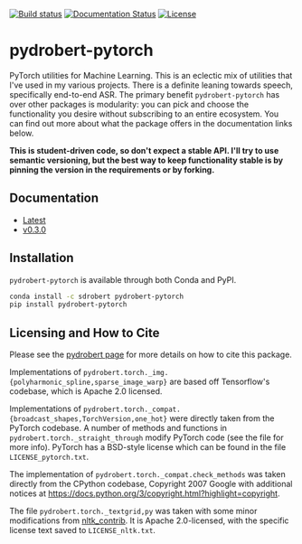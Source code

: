 [![Build status](https://ci.appveyor.com/api/projects/status/shj64c2ddtswndhq/branch/master?svg=true)](https://ci.appveyor.com/project/sdrobert/pydrobert-pytorch/branch/master)
[![Documentation Status](https://readthedocs.org/projects/pydrobert-pytorch/badge/?version=latest)](https://pydrobert-pytorch.readthedocs.io/en/latest/?badge=latest)
[![License](https://img.shields.io/badge/License-Apache%202.0-blue.svg)](https://opensource.org/licenses/Apache-2.0)

# pydrobert-pytorch

PyTorch utilities for Machine Learning. This is an eclectic mix of utilities
that I've used in my various projects. There is a definite leaning towards
speech, specifically end-to-end ASR. The primary benefit `pydrobert-pytorch`
has over other packages is modularity: you can pick and choose the
functionality you desire without subscribing to an entire ecosystem. You can
find out more about what the package offers in the documentation links below.

**This is student-driven code, so don't expect a stable API. I'll try to use
semantic versioning, but the best way to keep functionality stable is by
pinning the version in the requirements or by forking.**

## Documentation

- [Latest](https://pydrobert-pytorch.readthedocs.io/en/latest/)
- [v0.3.0](https://pydrobert-pytorch.readthedocs.io/en/v0.3.0/)

## Installation

`pydrobert-pytorch` is available through both Conda and PyPI.

``` bash
conda install -c sdrobert pydrobert-pytorch
pip install pydrobert-pytorch
```

## Licensing and How to Cite

Please see the [pydrobert page](https://github.com/sdrobert/pydrobert) for more
details on how to cite this package.

Implementations of
`pydrobert.torch._img.{polyharmonic_spline,sparse_image_warp}` are based off
Tensorflow's codebase, which is Apache 2.0 licensed.

Implementations of
`pydrobert.torch._compat.{broadcast_shapes,TorchVersion,one_hot}` were directly
taken from the PyTorch codebase. A number of methods and functions in
`pydrobert.torch._straight_through` modify PyTorch code (see the file for more
info). PyTorch has a BSD-style license which can be found in the file
`LICENSE_pytorch.txt`.

The implementation of `pydrobert.torch._compat.check_methods` was taken
directly from the CPython codebase, Copyright 2007 Google with additional
notices at <https://docs.python.org/3/copyright.html?highlight=copyright>.

The file `pydrobert.torch._textgrid,py` was taken with some minor modifications
from
[nltk_contrib](https://github.com/nltk/nltk_contrib/blob/95d1806e2f4e89e960b76a685b1fba2eaa7d5142/nltk_contrib/textgrid.py#L1).
It is Apache 2.0-licensed, with the specific license text saved to
`LICENSE_nltk.txt`.
